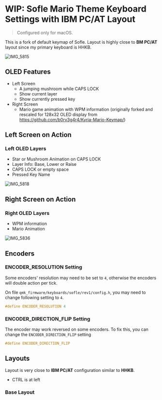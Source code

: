 # WIP: Sofle Mario Theme Keyboard Settings with IBM PC/AT Layout

> Configured only for macOS.

This is a fork of default keymap of Sofle. Layout is highly close to **BM PC/AT** layout since my primary keyboard is HHKB.

![IMG_5815](https://user-images.githubusercontent.com/196477/127565134-b600c1fa-9dc1-452d-a192-5a569ed2f756.jpg)

## OLED Features
- Left Screen
  - A jumping mushroom while CAPS LOCK
  - Show current layer
  - Show currently pressed key
- Right Screen
  - Mario game animation with WPM information (originally forked and rescaled for 128x32 OLED display from https://github.com/b0rv3g4r4/Kyria-Mario-Keymap/)

## Left Screen on Action

### Left OLED Layers
- Star or Mushroom Animation on CAPS LOCK
- Layer Info: Base, Lower or Raise
- CAPS LOCK or empty space
- Pressed Key Name

![IMG_5818](https://user-images.githubusercontent.com/196477/127566150-43367c5d-bcd5-4e49-9346-d2035087faed.gif)


## Right Screen on Action

### Right OLED Layers
- WPM information
- Mario Animation

![IMG_5836](https://user-images.githubusercontent.com/196477/127719384-867004ad-91c9-4116-8516-7534da9af985.gif)

## Encoders

### ENCODER_RESOLUTION Setting
Some encoders' resolution may need to be set to `4`, otherwise the encoders will double action per tick.

On file `qmk_firmware/keyboards/sofle/rev1/config.h`, you may need to change following setting to `4`.

```C
#define ENCODER_RESOLUTION 4
```

### ENCODER_DIRECTION_FLIP Setting
The encoder may work reversed on some encoders. To fix this, you can change the `ENCODER_DIRECTION_FLIP` setting

```C
#define ENCODER_DIRECTION_FLIP
```

## Layouts

Layout is very close to **IBM PC/AT** configuration similar to **HHKB**.

- CTRL is at left

### Base Layout

